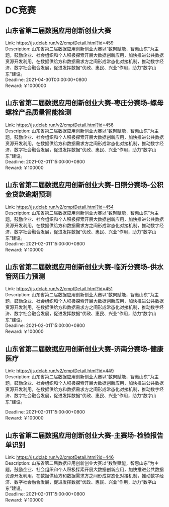 # DC竞赛



## 山东省第二届数据应用创新创业大赛

Link: https://js.dclab.run/v2/cmptDetail.html?id=459  
Description: 山东省第二届数据应用创新创业大赛以“数聚赋能，智惠山东”为主题，鼓励企业、社会组织和个人积极探索开展大数据创新应用，加快推进公共数据资源开发利用，在数据供给方和数据需求方之间形成常态化对接机制，推动数字经济、数字社会融合发展，促进发挥数据“优政、惠民、兴业”作用，助力“数字山东”建设。  
Deadline: 2021-04-30T00:00:00+0800  
Reward: ￥1000000  


## 山东省第二届数据应用创新创业大赛-枣庄分赛场-螺母螺栓产品质量智能检测

Link: https://js.dclab.run/v2/cmptDetail.html?id=456  
Description: 山东省第二届数据应用创新创业大赛以“数聚赋能，智惠山东”为主题，鼓励企业、社会组织和个人积极探索开展大数据创新应用，加快推进公共数据资源开发利用，在数据供给方和数据需求方之间形成常态化对接机制，推动数字经济、数字社会融合发展，促进发挥数据“优政、惠民、兴业”作用，助力“数字山东”建设。  
Deadline: 2021-02-01T15:00:00+0800  
Reward: ￥100000  


## 山东省第二届数据应用创新创业大赛-日照分赛场-公积金贷款逾期预测

Link: https://js.dclab.run/v2/cmptDetail.html?id=454  
Description: 山东省第二届数据应用创新创业大赛以“数聚赋能，智惠山东”为主题，鼓励企业、社会组织和个人积极探索开展大数据创新应用，加快推进公共数据资源开发利用，在数据供给方和数据需求方之间形成常态化对接机制，推动数字经济、数字社会融合发展，促进发挥数据“优政、惠民、兴业”作用，助力“数字山东”建设。  
Deadline: 2021-02-01T15:00:00+0800  
Reward: ￥100000  


## 山东省第二届数据应用创新创业大赛-临沂分赛场-供水管网压力预测

Link: https://js.dclab.run/v2/cmptDetail.html?id=451  
Description: 山东省第二届数据应用创新创业大赛以“数聚赋能，智惠山东”为主题，鼓励企业、社会组织和个人积极探索开展大数据创新应用，加快推进公共数据资源开发利用，在数据供给方和数据需求方之间形成常态化对接机制，推动数字经济、数字社会融合发展，促进发挥数据“优政、惠民、兴业”作用，助力“数字山东”建设。  
Deadline: 2021-02-01T15:00:00+0800  
Reward: ￥100000  


## 山东省第二届数据应用创新创业大赛-济南分赛场-健康医疗

Link: https://js.dclab.run/v2/cmptDetail.html?id=449  
Description: 山东省第二届数据应用创新创业大赛以“数聚赋能，智惠山东”为主题，鼓励企业、社会组织和个人积极探索开展大数据创新应用，加快推进公共数据资源开发利用，在数据供给方和数据需求方之间形成常态化对接机制，推动数字经济、数字社会融合发展，促进发挥数据“优政、惠民、兴业”作用，助力“数字山东”建设。

  
Deadline: 2021-02-01T15:00:00+0800  
Reward: ￥100000  


## 山东省第二届数据应用创新创业大赛-主赛场-检验报告单识别

Link: https://js.dclab.run/v2/cmptDetail.html?id=446  
Description: 山东省第二届数据应用创新创业大赛以“数聚赋能，智惠山东”为主题，鼓励企业、社会组织和个人积极探索开展大数据创新应用，加快推进公共数据资源开发利用，在数据供给方和数据需求方之间形成常态化对接机制，推动数字经济、数字社会融合发展，促进发挥数据“优政、惠民、兴业”作用，助力“数字山东”建设。  
Deadline: 2021-02-01T15:00:00+0800  
Reward: ￥100000  

